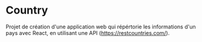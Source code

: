 # Country

Projet de création d'une application web qui répértorie les informations d'un pays avec React, en utilisant une API (https://restcountries.com/).
